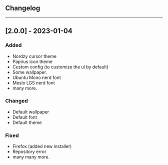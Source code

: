 ## Changelog
---



## [2.0.0] - 2023-01-04

### Added
- Nordzy cursor theme
- Papirus icon theme
- Custom config (to customize the ui by default)
- Some wallpaper.
- Ubuntu Mono nerd font
- Meslo LGS nerd font
- many more.

### Changed
- Default wallpaper
- Default font
- Default theme

### Fixed
- Firefox (added new installer)
- Repository error 
- many many more.




